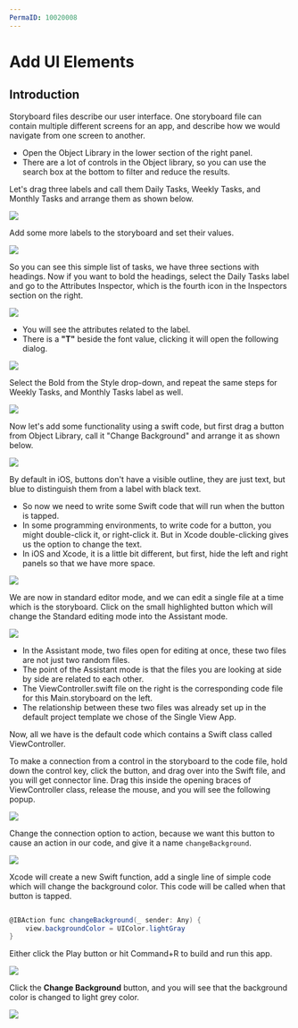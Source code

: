```yaml
---
PermaID: 10020008
---
```


# Add UI Elements

## Introduction

Storyboard files describe our user interface. One storyboard file can contain multiple different screens for an app, and describe how we would navigate from one screen to another.

 - Open the Object Library in the lower section of the right panel. 
 - There are a lot of controls in the Object library, so you can use the search box at the bottom to filter and reduce the results. 

Let's drag three labels and call them Daily Tasks, Weekly Tasks, and Monthly Tasks and arrange them as shown below.

<img src="images/add-ui-elements1.png">

Add some more labels to the storyboard and set their values.

<img src="images/add-ui-elements2.png">

So you can see this simple list of tasks, we have three sections with headings. Now if you want to bold the headings, select the Daily Tasks label and go to the Attributes Inspector, which is the fourth icon in the Inspectors section on the right.

<img src="images/add-ui-elements3.png">

 - You will see the attributes related to the label.
 - There is a **"T"** beside the font value, clicking it will open the following dialog.

<img src="images/add-ui-elements4.png">

Select the Bold from the Style drop-down, and repeat the same steps for Weekly Tasks, and Monthly Tasks label as well. 

<img src="images/add-ui-elements5.png">

Now let's add some functionality using a swift code, but first drag a button from Object Library, call it "Change Background" and arrange it as shown below.

<img src="images/add-ui-elements6.png">

By default in iOS, buttons don't have a visible outline, they are just text, but blue to distinguish them from a label with black text.

 - So now we need to write some Swift code that will run when the button is tapped. 
 - In some programming environments, to write code for a button, you might double-click it, or right-click it. But in Xcode double-clicking gives us the option to change the text. 
 - In iOS and Xcode, it is a little bit different, but first, hide the left and right panels so that we have more space.

<img src="images/add-ui-elements7.png">

We are now in standard editor mode, and we can edit a single file at a time which is the storyboard. Click on the small highlighted button which will change the Standard editing mode into the Assistant mode. 

<img src="images/add-ui-elements8.png">

 - In the Assistant mode, two files open for editing at once, these two files are not just two random files. 
 - The point of the Assistant mode is that the files you are looking at side by side are related to each other.
 - The ViewController.swift file on the right is the corresponding code file for this Main.storyboard on the left.
 - The relationship between these two files was already set up in the default project template we chose of the Single View App. 

Now, all we have is the default code which contains a Swift class called ViewController.

To make a connection from a control in the storyboard to the code file, hold down the control key, click the button, and drag over into the Swift file, and you will get connector line. Drag this inside the opening braces of ViewController class, release the mouse, and you will see the following popup.

<img src="images/add-ui-elements9.png">
 
Change the connection option to action, because we want this button to cause an action in our code, and give it a name `changeBackground`. 

<img src="images/add-ui-elements10.png">

Xcode will create a new Swift function, add a single line of simple code which will change the background color. This code will be called when that button is tapped.

```csharp

@IBAction func changeBackground(_ sender: Any) {
    view.backgroundColor = UIColor.lightGray
}

```

Either click the Play button or hit Command+R to build and run this app. 

<img src="images/add-ui-elements11.png">

Click the **Change Background** button, and you will see that the background color is changed to light grey color.

<img src="images/add-ui-elements12.png">

